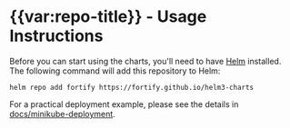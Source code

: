# {{var:repo-title}} - Usage Instructions

Before you can start using the charts, you'll need to have [Helm](https://helm.sh/) installed. The following command will add this repository to Helm:

```commandline
helm repo add fortify https://fortify.github.io/helm3-charts
```

For a practical deployment example, please see the details in [docs/minikube-deployment](docs/minikube-deployment).